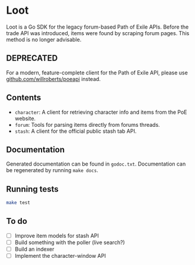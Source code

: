 # Loot

Loot is a Go SDK for the legacy forum-based Path of Exile APIs. Before the trade
API was introduced, items were found by scraping forum pages. This method is no
longer advisable.

## DEPRECATED

For a modern, feature-complete client for the Path of Exile API, please use
[github.com/willroberts/poeapi](https://github.com/willroberts/poeapi) instead.

## Contents

* `character`: A client for retrieving character info and items from the PoE website.
* `forum`: Tools for parsing items directly from forums threads.
* `stash`: A client for the official public stash tab API.

## Documentation

Generated documentation can be found in `godoc.txt`. Documentation
can be regenerated by running `make docs`.

## Running tests

```bash
make test
```

## To do

- [ ] Improve item models for stash API
- [ ] Build something with the poller (live search?)
- [ ] Build an indexer
- [ ] Implement the character-window API
